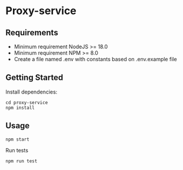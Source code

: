 # Proxy-service

## Requirements

-   Minimum requirement NodeJS >= 18.0
-   Minimum requirement NPM >= 8.0
-   Create a file named .env with constants based on .env.example file

## Getting Started

Install dependencies:

```shell
cd proxy-service
npm install
```

## Usage

```shell
npm start
```

Run tests

```shell
npm run test
```
